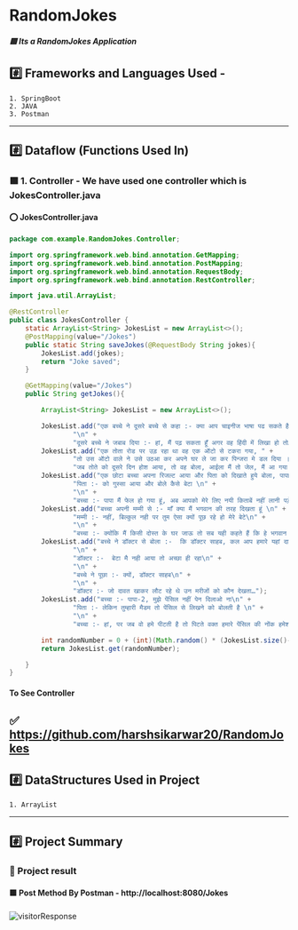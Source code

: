 # RandomJokes
##### :green_square: Its a RandomJokes Application
## :hash: Frameworks and Languages Used -
    1. SpringBoot
    2. JAVA
    3. Postman
-----------------------------------------------------------------------------------------------------------------------------------------------------------------------
## :hash: Dataflow (Functions Used In)
### :green_square: 1. Controller - We have used one controller which is JokesController.java
#### :o: JokesController.java
```java
package com.example.RandomJokes.Controller;

import org.springframework.web.bind.annotation.GetMapping;
import org.springframework.web.bind.annotation.PostMapping;
import org.springframework.web.bind.annotation.RequestBody;
import org.springframework.web.bind.annotation.RestController;

import java.util.ArrayList;

@RestController
public class JokesController {
    static ArrayList<String> JokesList = new ArrayList<>();
    @PostMapping(value="/Jokes")
    public static String saveJokes(@RequestBody String jokes){
        JokesList.add(jokes);
        return "Joke saved";
    }

    @GetMapping(value="/Jokes")
    public String getJokes(){

        ArrayList<String> JokesList = new ArrayList<>();

        JokesList.add("एक बच्चे ने दूसरे बच्चे से कहा :- क्या आप चाइनीज भाषा पढ सकते है \n" +
                "\n" +
                "दूसरे बच्चे ने जबाब दिया :- हां, मैं पढ़ सकता हूँ अगर वह हिंदी में लिखा हो तो…");
        JokesList.add("एक तोता रोड पर उड़ रहा था वह एक ऑटो से टकरा गया, " +
                "तो उस ऑटो वाले ने उसे उठआ कर अपने घर ले जा कर पिन्जरा मे डल दिया । " +
                "जब तोते को दूसरे दिन होश आया, तो वह बोला, आईला मैं तो जेल, मैं आ गया लगता है मुझसे ऑटो वाला मर गया…");
        JokesList.add("एक छोटा बच्चा अपना रिजल्ट आया और पिता को दिखाते हुये बोला, पापा आप बहुत नसीब वाले हो\n" +
                "पिता :- को गुस्सा आया और बोले कैसे बेटा \n" +
                "\n" +
                "बच्चा :- पापा मैं फेल हो गया हूं, अब आपको मेरे लिए नयी किताबें नहीं लानी पड़ेगी…");
        JokesList.add("बच्चा अपनी मम्मी से :- माँ क्या मैं भगवान की तरह दिखता हूं \n" +
                "मम्मी :- नहीं, बिल्कुल नही पर तुम ऐसा क्यों पूछ रहे हो मेरे बेटे\n" +
                "\n" +
                "बच्चा :- क्योंकि मैं किसी दोस्त के घर जाऊ तो सब यही कहते हैं कि हे भगवान फिर आ गया…");
        JokesList.add("बच्चे ने डॉक्टर से बोला :-  कि डॉक्टर साहब, कल आप हमारे यहां दावत खाने नहीं आए |\n" +
                "\n" +
                "डॉक्टर :-  बेटा मै नही आया तो अच्छा ही रहा\n" +
                "\n" +
                "बच्चे ने पूछा :- क्यों, डॉक्टर साहब\n" +
                "\n" +
                "डॉक्टर :- जो दावत खाकर लौट रहे थे उन मरीजों को कौन देखता…");
        JokesList.add("बच्चा :- पापा-2, मुझे पेंसिल नहीं पेन दिलाओ ना\n" +
                "पिता :- लेकिन तुम्हारी मैडम तो पेंसिल से लिखने को बोलती है \n" +
                "\n" +
                "बच्चा :- हां, पर जब वो हमे पीटती है तो पिटते वक्त हमारे पेंसिल की नोंक हमेशा टूट जाती है…");

        int randomNumber = 0 + (int)(Math.random() * (JokesList.size()-1 - 0)+1);
        return JokesList.get(randomNumber);

    }
}
```
#### To See Controller
:white_check_mark: https://github.com/harshsikarwar20/RandomJokes
-----------------------------------------------------------------------------------------------------------------------------------------------------------------------
## :hash: DataStructures Used in Project
    1. ArrayList
-------------------------------------------------------------------------------------------------------------------------------------------------------
## :hash: Project Summary
### :large_orange_diamond: Project result 
#### :green_square: Post Method By Postman - http://localhost:8080/Jokes
![visitorResponse](https://github.com/harshsikarwar20/RandomJokes/assets/123385605/7bbe2531-c414-40fe-afda-04f586d9f71c)
